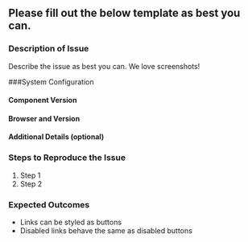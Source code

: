 Please fill out the below template as best you can.
--------------------------------------------------------

### Description of Issue
Describe the issue as best you can. We love screenshots!

###System Configuration
#### Component Version

#### Browser and Version

#### Additional Details (optional)

### Steps to Reproduce the Issue
1. Step 1
1. Step 2

### Expected Outcomes
- Links can be styled as buttons
- Disabled links behave the same as disabled buttons
